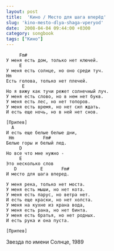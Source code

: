 ```yaml
---
layout: post
title:  'Кино / Место для шага вперёд'
slug: 'kino-mesto-dlya-shaga-vperyod'
date:  2008-04-04 09:44:00 +0300
category: songbook
tags: ["Кино"]
---
```


	     Fm#
	У меня есть дом, только нет ключей.
	     E
	У меня есть солнце, но оно среди туч.
	Hm
	Есть голова, только нет плечей.
	      E
	Hо я вижу как тучи режет солнечный луч.
	У меня есть слово, но в нем нет букв.
	У меня есть лес, но нет топоров.
	У меня есть время, но нет сил ждать.
	И есть еще ночь, но в ней нет снов.
	
	[Припев]
	  A
	И есть еще белые белые дни,
	 Hm	          Fm#
	Белые горы и белый лед.
	     D
	Hо все что мне нужно -
	     E
	Это несколько слов
	   D	     E       Fm#
	И место для шага вперед.
	
	У меня река, только нет моста.
	У меня есть мыши, но нет кота.
	У меня есть парус, но ветра нет.
	И есть еще краски, но нет холста.
	У меня на кухне из крана вода,
	У меня есть рана, но нет бинта.
	У меня есть братья, но нет родных.
	И есть рука и она пуста.
	
	[Припев]

Звезда по имени Солнце, 1989

